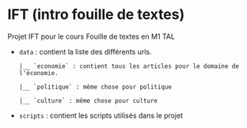 # IFT (intro fouille de textes)

Projet IFT pour le cours Fouille de textes en M1 TAL

- `data` : contient la liste des différents urls.
  
      |__ `economie` : contient tous les articles pour le domaine de l'économie.

      |__ `politique` : même chose pour politique
  
      |__ `culture` : même chose pour culture
  
- `scripts` : contient les scripts utilisés dans le projet

